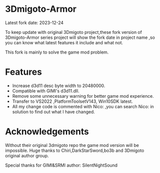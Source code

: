 # 3Dmigoto-Armor
Latest fork date: 2023-12-24

To keep update with original 3Dmigoto project,these fork version of 3Dmigoto-Armor series project will show 
the fork date in project name ,so you can know what latest features it include and what not.

This fork is mainly to solve the game mod problem.
# Features
- Increase d3d11 desc byte width to 20480000.
- Compatible with GIMI's d3d11.dll.
- Remove some unnecessary warning for better game mod experience.
- Transfer to VS2022 ,PlatformToolsetV143, Win10SDK latest.
- All my change code is commented with Nico: ,you can search Nico: in solution to find out what I have changed.

# Acknowledgements
Without their original 3dmigoto repo the game mod version will be impossible.
Huge thanks to Chiri,DarkStarSword,bo3b and 3Dmigoto original author group.

Special thanks for GIMI&SRMI author:
SilentNightSound
